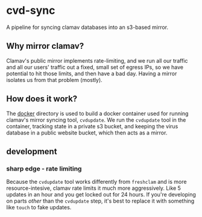 # cvd-sync

A pipeline for syncing clamav databases into an s3-based mirror.

## Why mirror clamav?

Clamav's public mirror implements rate-limiting, and we run all our traffic
and all our users' traffic out a fixed, small set of egress IPs, so we have
potential to hit those limits, and then have a bad day. Having a mirror 
isolates us from that problem (mostly).

## How does it work?

The [docker](./docker/) directory is used to build a docker container used
for running clamav's mirror syncing tool, `cvdupdate`. 
We run the `cvdupdate` tool in the container, tracking state in a private s3
bucket, and keeping the virus database in a public website bucket, which then
acts as a mirror. 

## development

### sharp edge - rate limiting

Because the `cvdupdate` tool works differently from `freshclam` and is more 
resource-intesive, clamav rate limits it much more aggressively. Like 5
updates in an hour and you get locked out for 24 hours.
If you're developing on parts _other_ than the `cvdupdate` step, it's best to 
replace it with something like `touch` to fake updates.